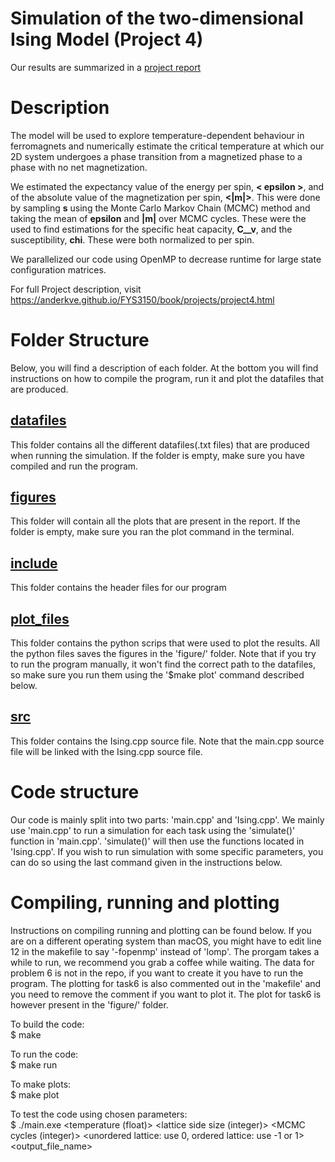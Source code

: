 # Simulation of the two-dimensional Ising Model (Project 4)

Our results are summarized in a [project report](report_project4.pdf)

# Description
The model will be used to explore temperature-dependent behaviour in ferromagnets and numerically estimate the critical temperature at which our 2D system undergoes a phase transition from a magnetized phase to a phase with no net magnetization.

We estimated the expectancy value of the energy per spin, **< epsilon >**, and of the absolute value of the magnetization per spin, **<|m|>**. This were done by sampling **s** using the Monte Carlo Markov Chain (MCMC) method and taking the mean of **epsilon** and **|m|** over MCMC cycles.
These were the used to find estimations for the specific heat capacity, **C__v**, and the susceptibility, **chi**. These were both normalized to per spin.

We parallelized our code using OpenMP to decrease runtime for large state configuration matrices.  


For full Project description, visit https://anderkve.github.io/FYS3150/book/projects/project4.html

# Folder Structure
Below, you will find a description of each folder. At the bottom you will find instructions on how to compile the program, run it and plot the datafiles that are produced.

## [datafiles](datafiles/)
  This folder contains all the different datafiles(.txt files) that are produced when running the simulation. If the folder is empty, make sure you have compiled and run the program.

## [figures](figures/)
  This folder will contain all the plots that are present in the report. If the folder is empty, make sure you ran the plot command in the terminal.

## [include](include/)
  This folder contains the header files for our program

## [plot_files](plot_files/)
  This folder contains the python scrips that were used to plot the results. All the python files saves the figures in the 'figure/' folder. Note that if you try to run the program manually, it won't find the correct path to the datafiles, so make sure you run them using the '$make plot' command described below.

## [src](src/)
  This folder contains the Ising.cpp source file. Note that the main.cpp source file will be linked with the Ising.cpp source file.

# Code structure
  Our code is mainly split into two parts: 'main.cpp' and 'Ising.cpp'. We mainly use 'main.cpp' to run a simulation for each task using the 'simulate()' function in 'main.cpp'. 'simulate()' will then use the functions located in 'Ising.cpp'. If you wish to run simulation with some specific parameters, you can do so using the last command given in the instructions below.

# Compiling, running and plotting

  Instructions on compiling running and plotting can be found below. If you are on a different operating system than macOS, you might have to edit line 12 in the makefile to say '-fopenmp' instead of 'lomp'. The prorgam takes a while to run, we recommend you grab a coffee while waiting. The data for problem 6 is not in the repo, if you want to create it you have to run the program. The plotting for task6 is also commented out in the 'makefile' and you need to remove the comment if you want to plot it. The plot for task6 is however present in the 'figure/' folder.

To build the code:  
$ make

To run the code:  
$ make run

To make plots:  
$ make plot

To test the code using chosen parameters:  
$ ./main.exe <temperature (float)> <lattice side size (integer)> <MCMC cycles (integer)> <unordered lattice: use 0, ordered lattice: use -1 or 1> <output_file_name>
